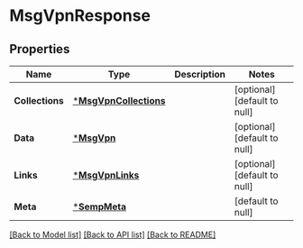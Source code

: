 # MsgVpnResponse

## Properties
Name | Type | Description | Notes
------------ | ------------- | ------------- | -------------
**Collections** | [***MsgVpnCollections**](MsgVpnCollections.md) |  | [optional] [default to null]
**Data** | [***MsgVpn**](MsgVpn.md) |  | [optional] [default to null]
**Links** | [***MsgVpnLinks**](MsgVpnLinks.md) |  | [optional] [default to null]
**Meta** | [***SempMeta**](SempMeta.md) |  | [default to null]

[[Back to Model list]](../README.md#documentation-for-models) [[Back to API list]](../README.md#documentation-for-api-endpoints) [[Back to README]](../README.md)

